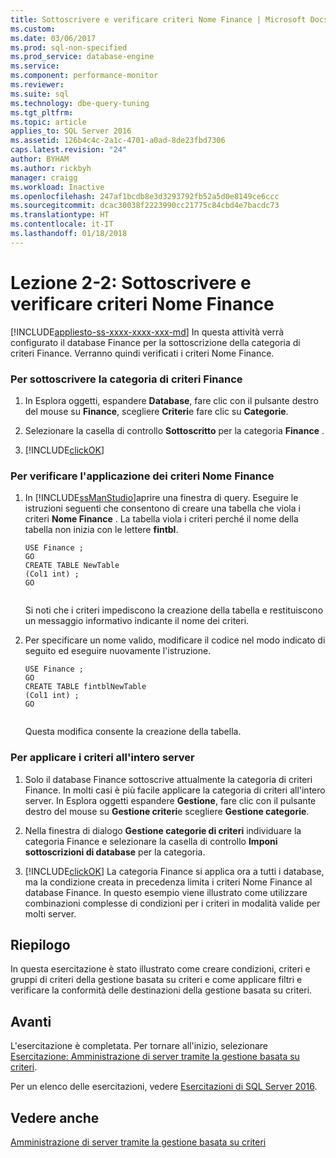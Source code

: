 ```yaml
---
title: Sottoscrivere e verificare criteri Nome Finance | Microsoft Docs
ms.custom: 
ms.date: 03/06/2017
ms.prod: sql-non-specified
ms.prod_service: database-engine
ms.service: 
ms.component: performance-monitor
ms.reviewer: 
ms.suite: sql
ms.technology: dbe-query-tuning
ms.tgt_pltfrm: 
ms.topic: article
applies_to: SQL Server 2016
ms.assetid: 126b4c4c-2a1c-4701-a0ad-8de23fbd7306
caps.latest.revision: "24"
author: BYHAM
ms.author: rickbyh
manager: craigg
ms.workload: Inactive
ms.openlocfilehash: 247af1bcdb8e3d3293792fb52a5d0e8149ce6ccc
ms.sourcegitcommit: dcac30038f2223990cc21775c84cbd4e7bacdc73
ms.translationtype: HT
ms.contentlocale: it-IT
ms.lasthandoff: 01/18/2018
---
```

# <a name="lesson-2-2---subscribe-to-and-check-the-finance-name-policy"></a>Lezione 2-2: Sottoscrivere e verificare criteri Nome Finance
[!INCLUDE[appliesto-ss-xxxx-xxxx-xxx-md](../../includes/appliesto-ss-xxxx-xxxx-xxx-md.md)] In questa attività verrà configurato il database Finance per la sottoscrizione della categoria di criteri Finance. Verranno quindi verificati i criteri Nome Finance.  
  
### <a name="to-subscribe-to-the-finance-policy-category"></a>Per sottoscrivere la categoria di criteri Finance  
  
1.  In Esplora oggetti, espandere **Database**, fare clic con il pulsante destro del mouse su **Finance**, scegliere **Criteri**e fare clic su **Categorie**.  
  
2.  Selezionare la casella di controllo **Sottoscritto** per la categoria **Finance** .  
  
3.  [!INCLUDE[clickOK](../../includes/clickok-md.md)]  
  
### <a name="to-test-the-enforcement-of-the-finance-name-policy"></a>Per verificare l'applicazione dei criteri Nome Finance  
  
1.  In [!INCLUDE[ssManStudio](../../includes/ssmanstudio-md.md)]aprire una finestra di query. Eseguire le istruzioni seguenti che consentono di creare una tabella che viola i criteri **Nome Finance** . La tabella viola i criteri perché il nome della tabella non inizia con le lettere **fintbl**.  
  
    ```  
    USE Finance ;  
    GO  
    CREATE TABLE NewTable  
    (Col1 int) ;  
    GO  
  
    ```  
  
    Si noti che i criteri impediscono la creazione della tabella e restituiscono un messaggio informativo indicante il nome dei criteri.  
  
2.  Per specificare un nome valido, modificare il codice nel modo indicato di seguito ed eseguire nuovamente l'istruzione.  
  
    ```  
    USE Finance ;  
    GO  
    CREATE TABLE fintblNewTable  
    (Col1 int) ;  
    GO  
  
    ```  
  
    Questa modifica consente la creazione della tabella.  
  
### <a name="to-apply-the-policy-to-the-whole-server"></a>Per applicare i criteri all'intero server  
  
1.  Solo il database Finance sottoscrive attualmente la categoria di criteri Finance. In molti casi è più facile applicare la categoria di criteri all'intero server. In Esplora oggetti espandere **Gestione**, fare clic con il pulsante destro del mouse su **Gestione criteri**e scegliere **Gestione categorie**.  
  
2.  Nella finestra di dialogo **Gestione categorie di criteri** individuare la categoria Finance e selezionare la casella di controllo **Imponi sottoscrizioni di database** per la categoria.  
  
3.  [!INCLUDE[clickOK](../../includes/clickok-md.md)] La categoria Finance si applica ora a tutti i database, ma la condizione creata in precedenza limita i criteri Nome Finance al database Finance. In questo esempio viene illustrato come utilizzare combinazioni complesse di condizioni per i criteri in modalità valide per molti server.  
  
## <a name="summary"></a>Riepilogo  
In questa esercitazione è stato illustrato come creare condizioni, criteri e gruppi di criteri della gestione basata su criteri e come applicare filtri e verificare la conformità delle destinazioni della gestione basata su criteri.  
  
## <a name="next"></a>Avanti  
L'esercitazione è completata. Per tornare all'inizio, selezionare [Esercitazione: Amministrazione di server tramite la gestione basata su criteri](../../relational-databases/policy-based-management/tutorial-administering-servers-by-using-policy-based-management.md).  
  
Per un elenco delle esercitazioni, vedere [Esercitazioni di SQL Server 2016](../../sql-server/tutorials-for-sql-server-2016.md).  
  
## <a name="see-also"></a>Vedere anche  
[Amministrazione di server tramite la gestione basata su criteri](../../relational-databases/policy-based-management/administer-servers-by-using-policy-based-management.md)  
  
  
  
